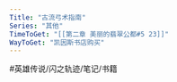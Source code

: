```yaml
---
Title: "古流弓术指南"
Series: "其他"
TimeToGet: "[[第二章 美丽的翡翠公都#5 23]]"
WayToGet: "凯因斯书店购买"
---
```


#英雄传说/闪之轨迹/笔记/书籍